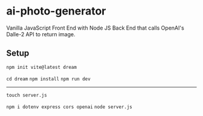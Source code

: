 # ai-photo-generator  

Vanilla JavaScript Front End with Node JS Back End that calls OpenAI's Dalle-2 API to return image.

## Setup
`npm init vite@latest dream`

`cd dream`
`npm install`
`npm run dev`

---

`touch server.js`

`npm i dotenv express cors openai`
`node server.js`

